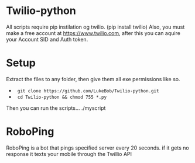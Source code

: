 # Twilio-python

All scripts require pip instilation og twilio. (pip install twilio) 
Also, you must make a free account at https://www.twilio.com, after this you can aquire your Account SID and Auth token.

# Setup  

Extract the files to any folder, then give them all exe permissions like so.

* ``` git clone https://github.com/LukeBob/Twilio-python.git```
* ``` cd Twilio-python && chmod 755 *.py```
 
Then you can run the scripts...   ./myscript 

# RoboPing

RoboPing is a bot that pings specified server every 20 seconds. if it gets no response it texts your mobile through the Twillio API

